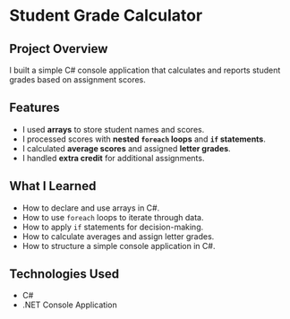 # Student Grade Calculator

## Project Overview

I built a simple C# console application that calculates and reports student grades based on assignment scores.

## Features
- I used **arrays** to store student names and scores.
- I processed scores with **nested `foreach` loops** and **`if` statements**.
- I calculated **average scores** and assigned **letter grades**.
- I handled **extra credit** for additional assignments.

## What I Learned
- How to declare and use arrays in C#.
- How to use `foreach` loops to iterate through data.
- How to apply `if` statements for decision-making.
- How to calculate averages and assign letter grades.
- How to structure a simple console application in C#.

## Technologies Used
- C#
- .NET Console Application